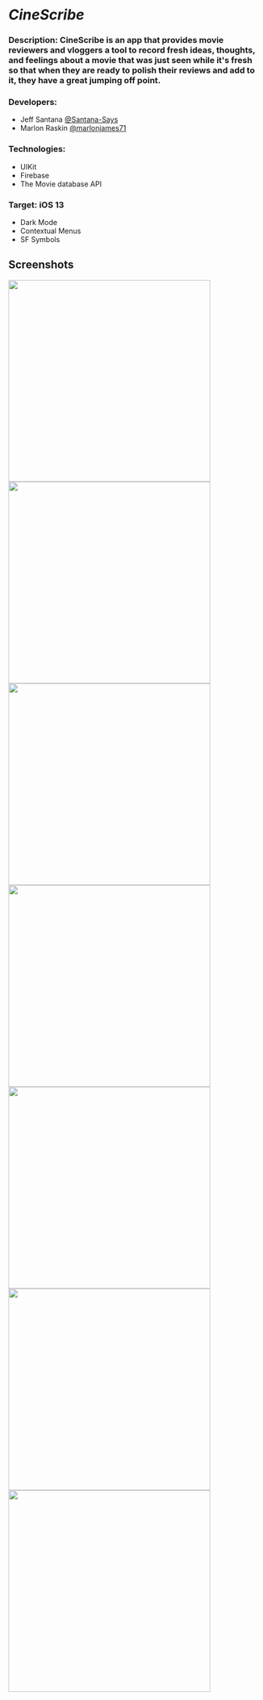 # _CineScribe_

### Description: CineScribe is an app that provides movie reviewers and vloggers a tool to record fresh ideas, thoughts, and feelings about a movie that was just seen while it's fresh so that when they are ready to polish their reviews and add to it, they have a great jumping off point.

### Developers:
  * Jeff Santana [@Santana-Says](https://github.com/Santana-Says)
  * Marlon Raskin [@marlonjames71](https://github.com/marlonjames71)
  
### Technologies:
  * UIKit
  * Firebase
  * The Movie database API
  
### Target: iOS 13
  * Dark Mode
  * Contextual Menus
  * SF Symbols
  
  
  ## Screenshots
  <img src="IMG_2244.png" width="400"> <img src="IMG_2245.png" width="400">
  <img src="IMG_2246.png" width="400"> <img src="IMG_2247.png" width="400">
  <img src="IMG_2248.png" width="400"> <img src="IMG_2249.png" width="400">
  <img src="IMG_2251.png" width="400">
  
  

